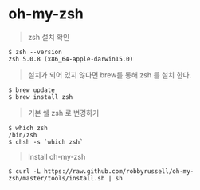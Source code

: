 # oh-my-zsh

> zsh 설치 확인
```
$ zsh --version
zsh 5.0.8 (x86_64-apple-darwin15.0)
```


> 설치가 되어 있지 않다면 brew를 통해 zsh 를 설치 한다.
```
$ brew update
$ brew install zsh
```


> 기본 쉘 zsh 로 변경하기
```
$ which zsh
/bin/zsh
$ chsh -s `which zsh`
```


> Install oh-my-zsh
```
$ curl -L https://raw.github.com/robbyrussell/oh-my-zsh/master/tools/install.sh | sh
```